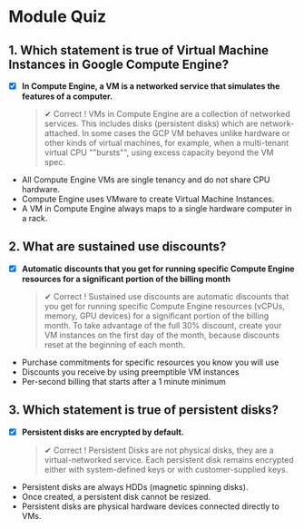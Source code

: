 # Module Quiz

## 1. Which statement is true of Virtual Machine Instances in Google Compute Engine?

- [x] **In Compute Engine, a VM is a networked service that simulates the
      features of a computer.**
  > ✔ Correct !
  > VMs in Compute Engine are a collection of networked services. This includes disks (persistent disks) which are network-attached. In some cases the GCP VM behaves unlike hardware or other kinds of virtual machines, for example, when a multi-tenant virtual CPU ""bursts"", using excess capacity beyond the VM spec.
- All Compute Engine VMs are single tenancy and do not share CPU
  hardware.
- Compute Engine uses VMware to create Virtual Machine Instances.
- A VM in Compute Engine always maps to a single hardware computer in a rack.

## 2. What are sustained use discounts?

- [x] **Automatic discounts that you get for running specific Compute
      Engine resources for a significant portion of the billing month**

  > ✔ Correct !
  > Sustained use discounts are automatic discounts that you get for running specific Compute Engine resources (vCPUs, memory, GPU devices) for a significant portion of the billing month. To take advantage of the full 30% discount, create your VM instances on the first day of the month, because discounts reset at the beginning of each month.

- Purchase commitments for specific resources you know you will use
- Discounts you receive by using preemptible VM instances
- Per-second billing that starts after a 1 minute minimum

## 3. Which statement is true of persistent disks?

- [x] **Persistent disks are encrypted by default.**
  > ✔ Correct !
  > Persistent Disks are not physical disks, they are a virtual-networked service. Each persistent disk remains encrypted either with system-defined keys or with customer-supplied keys.
- Persistent disks are always HDDs (magnetic spinning disks).
- Once created, a persistent disk cannot be resized.
- Persistent disks are physical hardware devices connected directly to VMs.
